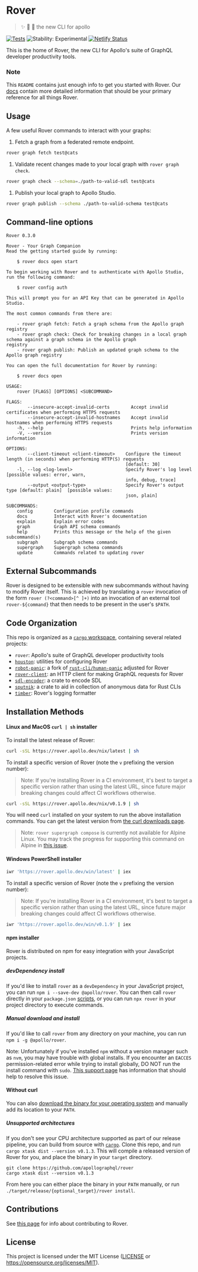 # Rover

> ✨ 🤖 🐶 the new CLI for apollo

[![Tests](https://github.com/apollographql/rover/workflows/Tests/badge.svg)](https://github.com/apollographql/rover/actions?query=workflow%3ATests)
![Stability: Experimental](https://img.shields.io/badge/stability-experimental-red)
[![Netlify Status](https://api.netlify.com/api/v1/badges/1646a37a-eb2b-48e8-b6c9-cd074f02bb50/deploy-status)](https://app.netlify.com/sites/apollo-cli-docs/deploys)

This is the home of Rover, the new CLI for Apollo's suite of GraphQL developer productivity tools.

### Note

This `README` contains just enough info to get you started with Rover. Our [docs](https://go.apollo.dev/r/docs) contain more detailed information that should be your primary reference for all things Rover.

## Usage

A few useful Rover commands to interact with your graphs:

1. Fetch a graph from a federated remote endpoint.

```bash
rover graph fetch test@cats
```

1. Validate recent changes made to your local graph with `rover graph check`.

```bash
rover graph check --schema=./path-to-valid-sdl test@cats
```

1. Publish your local graph to Apollo Studio.

```bash
rover graph publish --schema ./path-to-valid-schema test@cats
```

## Command-line options

```console
Rover 0.3.0

Rover - Your Graph Companion
Read the getting started guide by running:

    $ rover docs open start

To begin working with Rover and to authenticate with Apollo Studio,
run the following command:

    $ rover config auth

This will prompt you for an API Key that can be generated in Apollo Studio.

The most common commands from there are:

    - rover graph fetch: Fetch a graph schema from the Apollo graph registry
    - rover graph check: Check for breaking changes in a local graph schema against a graph schema in the Apollo graph
registry
    - rover graph publish: Publish an updated graph schema to the Apollo graph registry

You can open the full documentation for Rover by running:

    $ rover docs open

USAGE:
    rover [FLAGS] [OPTIONS] <SUBCOMMAND>

FLAGS:
        --insecure-accept-invalid-certs        Accept invalid certificates when performing HTTPS requests
        --insecure-accept-invalid-hostnames    Accept invalid hostnames when performing HTTPS requests
    -h, --help                                 Prints help information
    -V, --version                              Prints version information

OPTIONS:
        --client-timeout <client-timeout>    Configure the timeout length (in seconds) when performing HTTP(S) requests
                                             [default: 30]
    -l, --log <log-level>                    Specify Rover's log level [possible values: error, warn,
                                             info, debug, trace]
        --output <output-type>               Specify Rover's output type [default: plain]  [possible values:
                                             json, plain]

SUBCOMMANDS:
    config        Configuration profile commands
    docs          Interact with Rover's documentation
    explain       Explain error codes
    graph         Graph API schema commands
    help          Prints this message or the help of the given subcommand(s)
    subgraph      Subgraph schema commands
    supergraph    Supergraph schema commands
    update        Commands related to updating rover
```

## External Subcommands

Rover is designed to be extensible with new subcommands without having to modify Rover itself. This is achieved by translating a `rover` invocation of the form `rover (?<command>[^ ]+)` into an invocation of an external tool `rover-${command}` that then needs to be present in the user's `$PATH`.

## Code Organization

This repo is organized as a [`cargo` workspace], containing several related projects:

- `rover`: Apollo's suite of GraphQL developer productivity tools
- [`houston`]: utilities for configuring Rover
- [`robot-panic`]: a fork of [`rust-cli/human-panic`] adjusted for Rover
- [`rover-client`]: an HTTP client for making GraphQL requests for Rover
- [`sdl-encoder`]: a crate to encode SDL
- [`sputnik`]: a crate to aid in collection of anonymous data for Rust CLIs
- [`timber`]: Rover's logging formatter

[`cargo` workspace]: https://doc.rust-lang.org/book/ch14-03-cargo-workspaces.html
[`houston`]: https://github.com/apollographql/rover/tree/main/crates/houston
[`robot-panic`]: https://github.com/apollographql/rover/tree/main/crates/robot-panic
[`rust-cli/human-panic`]: https://github.com/rust-cli/human-panic
[`rover-client`]: https://github.com/apollographql/rover/tree/main/crates/rover-client
[`sdl-encoder`]: https://github.com/apollographql/rover/tree/main/crates/sdl-encoder
[`sputnik`]: https://github.com/apollographql/rover/tree/main/crates/sputnik
[`timber`]: https://github.com/apollographql/rover/tree/main/crates/timber

## Installation Methods

#### Linux and MacOS `curl | sh` installer

To install the latest release of Rover: 

```bash
curl -sSL https://rover.apollo.dev/nix/latest | sh
```

To install a specific version of Rover (note the `v` prefixing the version number):

> Note: If you're installing Rover in a CI environment, it's best to target a specific version rather than using the latest URL, since future major breaking changes could affect CI workflows otherwise.

```bash
curl -sSL https://rover.apollo.dev/nix/v0.1.9 | sh
```

You will need `curl` installed on your system to run the above installation commands. You can get the latest version from [the curl downloads page](https://curl.se/download.html).

> Note: `rover supergraph compose` is currently not available for Alpine Linux. You may track the progress for supporting this command on Alpine in [this issue](https://github.com/apollographql/rover/issues/537).

#### Windows PowerShell installer

```bash
iwr 'https://rover.apollo.dev/win/latest' | iex
```

To install a specific version of Rover (note the `v` prefixing the version number):

> Note: If you're installing Rover in a CI environment, it's best to target a specific version rather than using the latest URL, since future major breaking changes could affect CI workflows otherwise.

```bash
iwr 'https://rover.apollo.dev/win/v0.1.9' | iex
```

#### npm installer

Rover is distributed on npm for easy integration with your JavaScript projects.

##### devDependency install

If you'd like to install `rover` as a `devDependency` in your JavaScript project, you can run `npm i --save-dev @apollo/rover`. You can then call `rover` directly in your `package.json` [scripts](https://docs.npmjs.com/cli/v6/using-npm/scripts), or you can run `npx rover` in your project directory to execute commands.

##### Manual download and install

If you'd like to call `rover` from any directory on your machine, you can run `npm i -g @apollo/rover`.

Note: Unfortunately if you've installed `npm` without a version manager such as `nvm`, you may have trouble with global installs. If you encounter an `EACCES` permission-related error while trying to install globally, DO NOT run the install command with `sudo`. [This support page](https://docs.npmjs.com/resolving-eacces-permissions-errors-when-installing-packages-globally) has information that should help to resolve this issue.

#### Without curl

You can also [download the binary for your operating system](https://github.com/apollographql/rover/releases) and manually add its location to your `PATH`.

##### Unsupported architectures

If you don't see your CPU architecture supported as part of our release pipeline, you can build from source with [`cargo`](https://github.com/rust-lang/cargo). Clone this repo, and run `cargo xtask dist --version v0.1.3`. This will compile a released version of Rover for you, and place the binary in your `target` directory.

```
git clone https://github.com/apollographql/rover
cargo xtask dist --version v0.1.3
```

From here you can either place the binary in your `PATH` manually, or run `./target/release/{optional_target}/rover install`.

## Contributions

See [this page](https://go.apollo.dev/r/contributing) for info about contributing to Rover.

## License

This project is licensed under the MIT License ([LICENSE] or https://opensource.org/licenses/MIT).

[LICENSE]: https://github.com/apollographql/rover/blob/main/LICENSE
